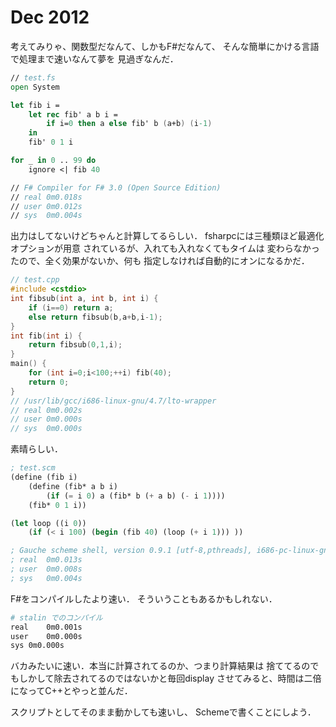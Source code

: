 # Dec 2012

考えてみりゃ、関数型だなんて、しかもF#だなんて、
そんな簡単にかける言語で処理まで速いなんて夢を
見過ぎなんだ．

```fsharp
// test.fs
open System

let fib i =
    let rec fib' a b i =
        if i=0 then a else fib' b (a+b) (i-1)
    in
    fib' 0 1 i

for _ in 0 .. 99 do
    ignore <| fib 40

// F# Compiler for F# 3.0 (Open Source Edition)
// real	0m0.018s
// user	0m0.012s
// sys	0m0.004s
```

出力はしてないけどちゃんと計算してるらしい．
fsharpcには三種類ほど最適化オプションが用意
されているが、入れても入れなくてもタイムは
変わらなかったので、全く効果がないか、何も
指定しなければ自動的にオンになるかだ．

```cpp
// test.cpp
#include <cstdio>
int fibsub(int a, int b, int i) {
    if (i==0) return a;
    else return fibsub(b,a+b,i-1);
}
int fib(int i) {
    return fibsub(0,1,i);
}
main() {
    for (int i=0;i<100;++i) fib(40);
    return 0;
}
// /usr/lib/gcc/i686-linux-gnu/4.7/lto-wrapper
// real	0m0.002s
// user	0m0.000s
// sys	0m0.000s
```

素晴らしい．

```scheme
; test.scm
(define (fib i)
    (define (fib* a b i)
        (if (= i 0) a (fib* b (+ a b) (- i 1))))
    (fib* 0 1 i))

(let loop ((i 0))
    (if (< i 100) (begin (fib 40) (loop (+ i 1))) ))

; Gauche scheme shell, version 0.9.1 [utf-8,pthreads], i686-pc-linux-gnu
; real	0m0.013s
; user	0m0.008s
; sys	0m0.004s
```

F#をコンパイルしたより速い．
そういうこともあるかもしれない．

```bash
# stalin でのコンパイル
real	0m0.001s
user	0m0.000s
sys	0m0.000s
```

バカみたいに速い．本当に計算されてるのか、つまり計算結果は
捨ててるのでもしかして除去されてるのではないかと毎回display
させてみると、時間は二倍になってC++とやっと並んだ．

スクリプトとしてそのまま動かしても速いし、
Schemeで書くことにしよう．
